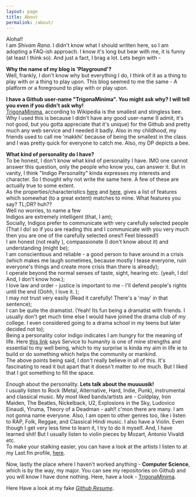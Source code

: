 ```yaml
---
layout: page
title: About
permalink: /about/
---
```


Aloha!!  
I am *Shivam Rana*. I didn't know what I should written here, so I am adopting a FAQ-ish approach. I know it's long but bear with me, it is funny (at least I think so).  And just a fact, I brag a lot. Lets begin with -

**Why the name of my blog is 'Playground'?**  
Well, frankly, I don't know why but everything I do, I think of it as a thing to play with or a thing to play upon. This blog seemed to me the same - A platform or a foreground to play with or play upon.  

**I have a Github user-name "TrigonaMinima". You might ask why? I will tell you even if you didn't ask why!**  
[TrigonaMinima](http://en.wikipedia.org/wiki/Bee), according to Wikipedia is the smallest and stingless bee. Why I used this is because I didn't have any good user-name (I admit, it's not good, but you gotta appreciate that it's unique) for the Github and pretty much any web service and I needed it badly. Also in my childhood, my friends used to call me 'makkhi' because of being the smallest in the class and I was pretty quick for everyone to catch me. Also, my DP depicts a bee.  

**What kind of personality do I have?**  
To be honest, I don't know what kind of personality I have. IMO one cannot answer this question, only the people who know you, can answer it. But in vanity, I think "Indigo Personality" kinda expresses my interests and character. So I thought why not write the same here. A few of these are actually true to some extent.  
As the properties/characteristics [here](http://www.whatsmyaura.com/index2.php?option=com_content&task=emailform&id=69&itemid=127) and [here](http://allaurasandchakras.com/aura-indigo.htm), gives a list of features which somewhat (to a great extent) matches to mine.
What features you say? TL;DR? huh??  
Well no worries, to name a few  
Indigos are extremely intelligent (that, I am);  
Socially, Indigos prefer to communicate with very carefully selected people (That I do! so if you are reading this and I communicate with you very much then you are one of the carefully selected ones!! Feel blessed!)  
I am honest (not really ), compassionate (I don't know about it) and understanding (might be);  
I am conscientious and reliable - a good person to have around in a crisis (which makes me laugh sometimes, because mostly I tease everyone, ruin everyone's things and create more crisis than there is already);  
I operate beyond the normal senses of taste, sight, hearing etc. (yeah, I do! And, I don't know how.);  
I love law and order - justice is important to me - I'll defend people's rights until the end (Oohh, I love it. );  
I may not trust very easily (Read it carefully! There's a 'may' in that sentence);  
I can be quite the dramatist. (Yeah! Its fun being a dramatist with friends. I usually don't get much time else I would have joined the drama club of my college. I even considered going to a drama school in my teens but later decided not to);  
Being a personality color indigo indicates I am hungry for the meaning of life. Here [this link](http://www.empower-yourself-with-color-psychology.com/personality-color-indigo.html) says Service to humanity is one of mine strengths and essential to my well being, which to my surprise is kinda my aim in life ie to build or do something which helps the community or mankind.  
The above points being said, I don't really believe in all of this. It's fascinating to read it but apart that it doesn't matter to me much. But I liked that I got something to fill the space.

Enough about the personality. **Lets talk about the muuuusik!**  
I usually listen to Rock (Metal, Alternative, Hard, Indie, Punk), instrumental and classical music. My most liked bands/artists are - Coldplay, Iron Maiden, The Beatles, Nickelback, U2, Explosions in the Sky, Ludovico Einaudi, Yiruma, Theory of a Deadman - aah!! c'mon there are many. I am not gonna name everyone. Also, I am open to other genres too, like i listen to RAP, Folk, Reggae, and Classical Hindi music. I also have a Violin. Even though I get very less time to learn it, I try to do it myself. And, I have learned shit! But I usually listen to violin pieces by Mozart, Antonio Vivaldi etc.  
To make your stalking easier, you can have a look at the artists I listen to at my Last.fm profile, [here](http://www.last.fm/user/Shivamrana).

Now, lastly the place where I haven't worked anything - **Computer Science**, which is by the way, my major. You can see my repositories on Github and you will know I have done nothing. Here, have a look - [TrigonaMinima](http://github.com/TrigonaMinima).

Here Have a look at my fake *[Github Resume](http://resume.github.io/?TrigonaMinima)*.